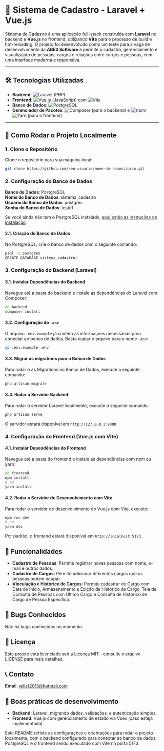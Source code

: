 # 🚀 Sistema de Cadastro - Laravel + Vue.js

Sistema de Cadastro é uma aplicação full-stack construída com **Laravel** no backend e **Vue.js** no frontend, utilizando **Vite** para o processo de build e hot-reloading. O projeto foi desenvolvido como um teste para a vaga de desenvolvimento da **ABE3 Software** e permite o cadastro, gerenciamento e visualização de pessoas, cargos e relações entre cargos e pessoas, com uma interface moderna e responsiva.

---

## 🛠 Tecnologias Utilizadas

- **Backend**: ![Laravel](https://img.shields.io/badge/Laravel-FF2D20?style=for-the-badge&logo=laravel&logoColor=white) (PHP)
- **Frontend**: ![Vue.js](https://img.shields.io/badge/Vue.js-4FC08D?style=for-the-badge&logo=vue.js&logoColor=white) (JavaScript) com ![Vite](https://img.shields.io/badge/Vite-B73BFE?style=for-the-badge&logo=vite&logoColor=white)
- **Banco de Dados**: ![PostgreSQL](https://img.shields.io/badge/PostgreSQL-316192?style=for-the-badge&logo=postgresql&logoColor=white)
- **Gerenciador de Pacotes**: ![Composer](https://img.shields.io/badge/Composer-885630?style=for-the-badge&logo=composer&logoColor=white) (para o backend) e ![npm](https://img.shields.io/badge/npm-CB3837?style=for-the-badge&logo=npm&logoColor=white)/![Yarn](https://img.shields.io/badge/Yarn-2C8EBB?style=for-the-badge&logo=yarn&logoColor=white) (para o frontend)

---

## 🚀 Como Rodar o Projeto Localmente

### 1. Clone o Repositório

Clone o repositório para sua máquina local:

```bash
git clone https://github.com/seu-usuario/nome-do-repositorio.git
```
### 2. Configuração do Banco de Dados

**Banco de Dados**: PostgreSQL  
**Nome do Banco de Dados**: sistema_cadastro  
**Usuário do Banco de Dados**: postgres  
**Senha do Banco de Dados**: teste1  

Se você ainda não tem o PostgreSQL instalado, [aqui estão as instruções de instalação](https://www.postgresql.org/download/).

#### 2.1. Criação do Banco de Dados

No PostgreSQL, crie o banco de dados com o seguinte comando:

```bash
psql -U postgres
CREATE DATABASE sistema_cadastro;
```

### 3. Configuração do Backend (Laravel)

#### 3.1. Instalar Dependências do Backend

Navegue até a pasta do backend e instale as dependências do Laravel com Composer:

```bash
cd backend
composer install
```

#### 3.2. Configuração do `.env`

O arquivo `.env.example` já contém as informações necessárias para conectar ao banco de dados. Basta copiar o arquivo para o nome `.env`:

```bash
cp .env.example .env
```

#### 3.3. Migrar as migrations para o Banco de Dados

Para rodar o as Migrations no Banco de Dados, execute o seguinte comando:

```bash
php artisan migrate
```

#### 3.4. Rodar o Servidor Backend

Para rodar o servidor Laravel localmente, execute o seguinte comando:

```bash
php artisan serve
```

O servidor estará disponível em `http://127.0.0.1:8000`.

### 4. Configuração do Frontend (Vue.js com Vite)

#### 4.1. Instalar Dependências do Frontend

Navegue até a pasta do frontend e instale as dependências com npm ou yarn:

```bash
cd frontend
npm install
# ou
yarn install
```


#### 4.2. Rodar o Servidor de Desenvolvimento com Vite

Para rodar o servidor de desenvolvimento do Vue.js com Vite, execute:

```bash
npm run dev
# ou
yarn dev
```

Por padrão, o frontend estará disponível em `http://localhost:5173`.

## 🔧 Funcionalidades
- **Cadastro de Pessoas**: Permite registrar novas pessoas com nome, e-mail e outros dados.
- **Cadastro de Cargos**: Permite adicionar diferentes cargos que as pessoas podem ocupar.
- **Vinculação e Histórico de Cargos**: Permite cadastrar de Cargo com Data de Início, Armazenamento e Edição de Histórico de Cargo, Tela de Consulta de Pessoas com Último Cargo e Consulta de Histórico de Cargo de Pessoa Específica.

## 🐛 Bugs Conhecidos

Não há bugs conhecidos no momento.

## 📄 Licença

Este projeto está licenciado sob a Licença MIT - consulte o arquivo LICENSE para mais detalhes.

## 📞 Contato


**Email**: willsf2015@hotmail.com

## 🚀 Boas práticas de desenvolvimento
- **Backend**: Laravel, migrando dados, validações, e autenticação simples.
- **Frontend**: Vue.js com gerenciamento de estado via Vuex (caso esteja implementado).

Este README reflete as configurações e orientações para rodar o projeto localmente, com o backend configurado para conectar ao banco de dados PostgreSQL e o frontend sendo executado com Vite na porta 5173.
